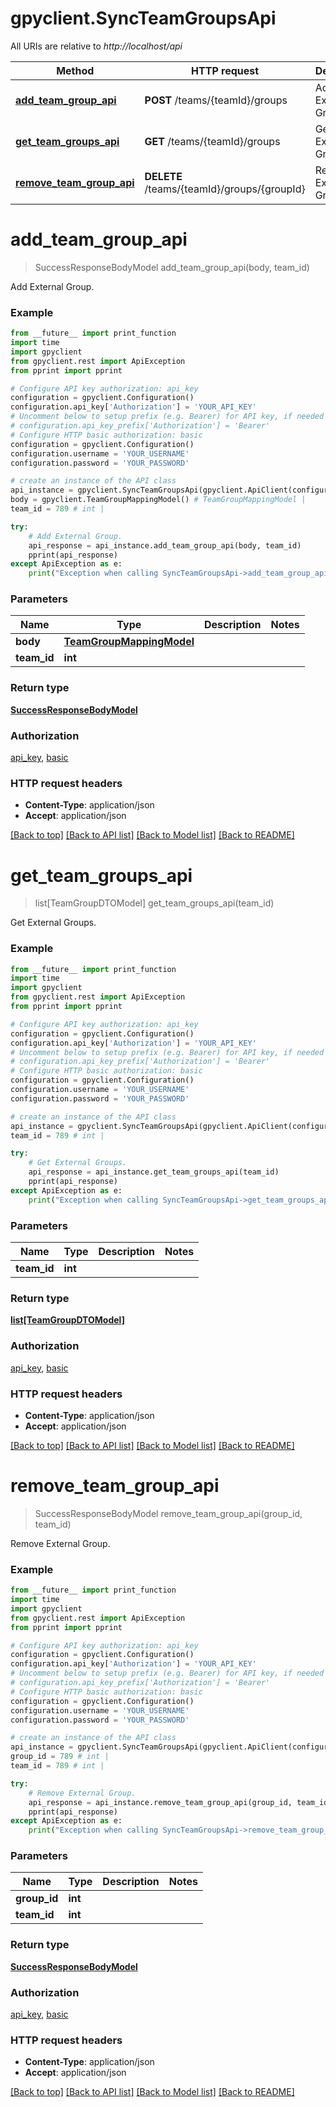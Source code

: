 # gpyclient.SyncTeamGroupsApi

All URIs are relative to *http://localhost/api*

Method | HTTP request | Description
------------- | ------------- | -------------
[**add_team_group_api**](SyncTeamGroupsApi.md#add_team_group_api) | **POST** /teams/{teamId}/groups | Add External Group.
[**get_team_groups_api**](SyncTeamGroupsApi.md#get_team_groups_api) | **GET** /teams/{teamId}/groups | Get External Groups.
[**remove_team_group_api**](SyncTeamGroupsApi.md#remove_team_group_api) | **DELETE** /teams/{teamId}/groups/{groupId} | Remove External Group.


# **add_team_group_api**
> SuccessResponseBodyModel add_team_group_api(body, team_id)

Add External Group.

### Example
```python
from __future__ import print_function
import time
import gpyclient
from gpyclient.rest import ApiException
from pprint import pprint

# Configure API key authorization: api_key
configuration = gpyclient.Configuration()
configuration.api_key['Authorization'] = 'YOUR_API_KEY'
# Uncomment below to setup prefix (e.g. Bearer) for API key, if needed
# configuration.api_key_prefix['Authorization'] = 'Bearer'
# Configure HTTP basic authorization: basic
configuration = gpyclient.Configuration()
configuration.username = 'YOUR_USERNAME'
configuration.password = 'YOUR_PASSWORD'

# create an instance of the API class
api_instance = gpyclient.SyncTeamGroupsApi(gpyclient.ApiClient(configuration))
body = gpyclient.TeamGroupMappingModel() # TeamGroupMappingModel | 
team_id = 789 # int | 

try:
    # Add External Group.
    api_response = api_instance.add_team_group_api(body, team_id)
    pprint(api_response)
except ApiException as e:
    print("Exception when calling SyncTeamGroupsApi->add_team_group_api: %s\n" % e)
```

### Parameters

Name | Type | Description  | Notes
------------- | ------------- | ------------- | -------------
 **body** | [**TeamGroupMappingModel**](TeamGroupMappingModel.md)|  | 
 **team_id** | **int**|  | 

### Return type

[**SuccessResponseBodyModel**](SuccessResponseBodyModel.md)

### Authorization

[api_key](../README.md#api_key), [basic](../README.md#basic)

### HTTP request headers

 - **Content-Type**: application/json
 - **Accept**: application/json

[[Back to top]](#) [[Back to API list]](../README.md#documentation-for-api-endpoints) [[Back to Model list]](../README.md#documentation-for-models) [[Back to README]](../README.md)

# **get_team_groups_api**
> list[TeamGroupDTOModel] get_team_groups_api(team_id)

Get External Groups.

### Example
```python
from __future__ import print_function
import time
import gpyclient
from gpyclient.rest import ApiException
from pprint import pprint

# Configure API key authorization: api_key
configuration = gpyclient.Configuration()
configuration.api_key['Authorization'] = 'YOUR_API_KEY'
# Uncomment below to setup prefix (e.g. Bearer) for API key, if needed
# configuration.api_key_prefix['Authorization'] = 'Bearer'
# Configure HTTP basic authorization: basic
configuration = gpyclient.Configuration()
configuration.username = 'YOUR_USERNAME'
configuration.password = 'YOUR_PASSWORD'

# create an instance of the API class
api_instance = gpyclient.SyncTeamGroupsApi(gpyclient.ApiClient(configuration))
team_id = 789 # int | 

try:
    # Get External Groups.
    api_response = api_instance.get_team_groups_api(team_id)
    pprint(api_response)
except ApiException as e:
    print("Exception when calling SyncTeamGroupsApi->get_team_groups_api: %s\n" % e)
```

### Parameters

Name | Type | Description  | Notes
------------- | ------------- | ------------- | -------------
 **team_id** | **int**|  | 

### Return type

[**list[TeamGroupDTOModel]**](TeamGroupDTOModel.md)

### Authorization

[api_key](../README.md#api_key), [basic](../README.md#basic)

### HTTP request headers

 - **Content-Type**: application/json
 - **Accept**: application/json

[[Back to top]](#) [[Back to API list]](../README.md#documentation-for-api-endpoints) [[Back to Model list]](../README.md#documentation-for-models) [[Back to README]](../README.md)

# **remove_team_group_api**
> SuccessResponseBodyModel remove_team_group_api(group_id, team_id)

Remove External Group.

### Example
```python
from __future__ import print_function
import time
import gpyclient
from gpyclient.rest import ApiException
from pprint import pprint

# Configure API key authorization: api_key
configuration = gpyclient.Configuration()
configuration.api_key['Authorization'] = 'YOUR_API_KEY'
# Uncomment below to setup prefix (e.g. Bearer) for API key, if needed
# configuration.api_key_prefix['Authorization'] = 'Bearer'
# Configure HTTP basic authorization: basic
configuration = gpyclient.Configuration()
configuration.username = 'YOUR_USERNAME'
configuration.password = 'YOUR_PASSWORD'

# create an instance of the API class
api_instance = gpyclient.SyncTeamGroupsApi(gpyclient.ApiClient(configuration))
group_id = 789 # int | 
team_id = 789 # int | 

try:
    # Remove External Group.
    api_response = api_instance.remove_team_group_api(group_id, team_id)
    pprint(api_response)
except ApiException as e:
    print("Exception when calling SyncTeamGroupsApi->remove_team_group_api: %s\n" % e)
```

### Parameters

Name | Type | Description  | Notes
------------- | ------------- | ------------- | -------------
 **group_id** | **int**|  | 
 **team_id** | **int**|  | 

### Return type

[**SuccessResponseBodyModel**](SuccessResponseBodyModel.md)

### Authorization

[api_key](../README.md#api_key), [basic](../README.md#basic)

### HTTP request headers

 - **Content-Type**: application/json
 - **Accept**: application/json

[[Back to top]](#) [[Back to API list]](../README.md#documentation-for-api-endpoints) [[Back to Model list]](../README.md#documentation-for-models) [[Back to README]](../README.md)

